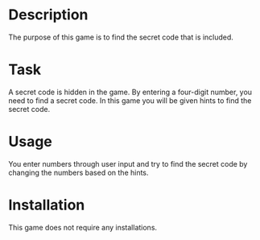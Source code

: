 # Description
The purpose of this game is to find the secret code that is included.

# Task

A secret code is hidden in the game. By entering a four-digit number, you need to find a secret code. In this game you will be given hints to find the secret code.

# Usage
You enter numbers through user input and try to find the secret code by changing the numbers based on the hints.

# Installation

This game does not require any installations.
